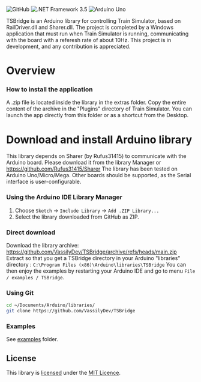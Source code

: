 ![GitHub](https://img.shields.io/github/license/rufus31415/sharer)
![.NET Framework 3.5](https://img.shields.io/badge/.NET_Framework-3.5-blueviolet)
![Arduino Uno](https://img.shields.io/badge/Arduino-any-blue)

TSBridge is an Arduino library for controlling Train Simulator, based on RailDriver.dll and Sharer.dll. The project is completed by a Windows application that must run when Train Simulator is running, communicating with the board with a referesh rate of about 10Hz.
This project is in development, and any contribution is appreciated.

# Overview

### How to install the application 
A .zip file is located inside the library in the extras folder. Copy the entire content of the archive in the "Plugins" directory of Train Simulator. You can launch the app directly from this folder or as a shortcut from the Desktop.

# Download and install Arduino library
This library depends on Sharer (by Rufus31415) to communicate with the Arduino board. Please download it from the library Manager or
https://github.com/Rufus31415/Sharer
The library has been tested on Arduino Uno/Micro/Mega. Other boards should be supported, as the Serial interface is user-configurable.

### Using the Arduino IDE Library Manager

1. Choose `Sketch` -> `Include Library` -> `Add .ZIP Library...`
2. Select the library downloaded from GitHub as ZIP.

### Direct download

Download the library archive:
https://github.com/VassilyDev/TSBridge/archive/refs/heads/main.zip
Extract so that you get a TSBridge directory in your Arduino "libraries" directory : ```C:\Program Files (x86)\Arduino\libraries\TSBridge```
You can then enjoy the examples by restarting your Arduino IDE and go to menu ```File / examples / TSBridge```.

### Using Git

```sh
cd ~/Documents/Arduino/libraries/
git clone https://github.com/VassilyDev/TSBridge
```

### Examples

See [examples](examples) folder.

## License

This library is [licensed](LICENSE) under the [MIT Licence](http://en.wikipedia.org/wiki/MIT_License).


